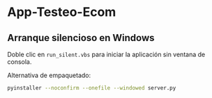 # App-Testeo-Ecom

## Arranque silencioso en Windows


Doble clic en `run_silent.vbs` para iniciar la aplicación sin ventana de consola.

Alternativa de empaquetado:

```bash
pyinstaller --noconfirm --onefile --windowed server.py
```
